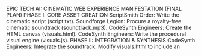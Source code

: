 EPIC TECH AI: CINEMATIC WEB EXPERIENCE MANIFESTATION (FINAL PLAN)
PHASE I: CORE ASSET CREATION
 ScriptSmith Order: Write the cinematic script (script.txt).
 Soundforge Legion: Procure a royalty-free cinematic soundtrack (soundtrack.mp3).
 CodeSynth Engineers: Create the HTML canvas (visuals.html).
 CodeSynth Engineers: Write the procedural visual engine (visuals.js).
PHASE II: INTEGRATION & SYNTHESIS
 CodeSynth Engineers: Integrate the soundtrack. Modify visuals.html to include an <audio> element and rename to index.html.
 CodeSynth Engineers: Modify visuals.js to control the audio playback, triggered by user interaction.
 DesignCore Elite & CodeSynth Engineers: Create a final style.css for perfect presentation.
PHASE III: DEPLOYMENT & DELIVERY
 Verify all assets are linked correctly in index.html.
 Start a local server to preview the webpage.
 Expose the port for final delivery.
 Present the final, unified creation.
